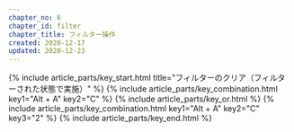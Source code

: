 ```yaml
---
chapter_no: 6
chapter_id: filter
chapter_title: フィルター操作
created: 2020-12-17
updated: 2020-12-23
---
```

{% include article_parts/key_start.html title="フィルターのクリア（フィルターされた状態で実施）" %}
    {% include article_parts/key_combination.html key1="Alt + A" key2="C" %}
    {% include article_parts/key_or.html %}
    {% include article_parts/key_combination.html key1="Alt + A" key2="C" key3="2" %}
{% include article_parts/key_end.html %}